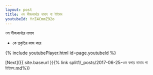 ```yaml
---
layout: post
title: ওম ভীজকার্থরে নামায গা টাইমস
youtubeId: YrZ4CmmZ92o
---
```

 
 
 ওম ভীজকার্থরে নামায  
 
 -  কে প্রকৃতির কাজ করে 
 
  
 
  
 
 
 
 
 
 


{% include youtubePlayer.html id=page.youtubeId %}
 
[Next]({{ site.baseurl }}{% link  split1/_posts/2017-06-25-ওম বলায় নামায গা টাইমস.md%})
 
